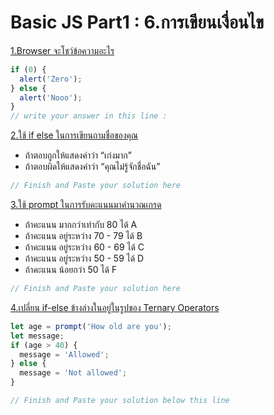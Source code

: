 # Basic JS Part1 : 6.การเขียนเงื่อนไข

[1.Browser จะโชว์ข้อความอะไร](https://docs.google.com/presentation/d/1T4DDUDww4SaNukwR0CNMQ8JdgCpn4sSjf53uqSn5vi8/edit#slide=id.g7dcd4e972e_27_180)

```js
if (0) {
  alert('Zero');
} else {
  alert('Nooo');
}
// write your answer in this line : 
```

[2.ใช้ if else ในการเขียนถามชื่อของคุณ](https://docs.google.com/presentation/d/1T4DDUDww4SaNukwR0CNMQ8JdgCpn4sSjf53uqSn5vi8/edit#slide=id.g7dcd4e972e_27_189)  
- ถ้าตอบถูกให้แสดงคำว่า “เก่งมาก”
- ถ้าตอบผิดให้แสดงคำว่า “คุณไม่รู้จักชื่อฉัน”
```js
// Finish and Paste your solution here


```

[3.ใช้ prompt ในการรับคะแนนมาคำนวณเกรด](https://docs.google.com/presentation/d/1T4DDUDww4SaNukwR0CNMQ8JdgCpn4sSjf53uqSn5vi8/edit#slide=id.g7dcd4e972e_27_197)
- ถ้าคะแนน มากกว่าเท่ากับ 80 ได้ A
- ถ้าคะแนน อยู่ระหว่าง 70 - 79 	ได้ B
- ถ้าคะแนน อยู่ระหว่าง 60 - 69 	ได้ C
- ถ้าคะแนน อยู่ระหว่าง 50 - 59 	ได้ D
- ถ้าคะแนน น้อยกว่า 50	ได้ F
```js
// Finish and Paste your solution here


```
[4.เปลี่ยน if-else ข้างล่างในอยู่ในรูปของ Ternary Operators
](https://docs.google.com/presentation/d/1T4DDUDww4SaNukwR0CNMQ8JdgCpn4sSjf53uqSn5vi8/edit#slide=id.g7dcd4e972e_27_256)

```js
let age = prompt('How old are you');
let message;
if (age > 40) {
  message = 'Allowed';
} else {
  message = 'Not allowed';
}

// Finish and Paste your solution below this line 


```